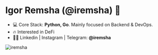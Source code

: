 <h1 align="left">Igor Remsha (@iremsha) 👋</h1>

- 💻 Core Stack: **Python, Go**. Mainly focused on Backend & DevOps.
- 🔥 Interested in DeFi
- 👨‍💻 Linkedin | Instagram | Telegram: **@iremsha**

<p>&nbsp;<img align="left" src="https://github-readme-stats.vercel.app/api?username=iremsha&show_icons=true&hide_title=true" alt="iremsha" /></p>
